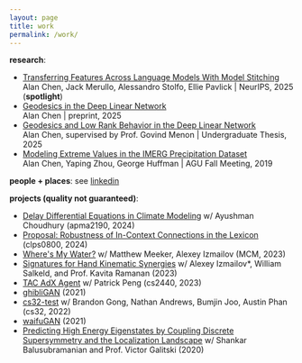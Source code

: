 ```yaml
---
layout: page
title: work
permalink: /work/
---
```


**research**:
- [Transferring Features Across Language Models With Model Stitching](https://www.arxiv.org/abs/2506.06609)  
Alan Chen, Jack Merullo, Alessandro Stolfo, Ellie Pavlick | NeurIPS, 2025 (**spotlight**)
- [Geodesics in the Deep Linear Network](https://arxiv.org/abs/2510.07324)  
Alan Chen | preprint, 2025
- [Geodesics and Low Rank Behavior in the Deep Linear Network](/assets/undergrad_thesis.pdf)  
Alan Chen, supervised by Prof. Govind Menon | Undergraduate Thesis, 2025
- [Modeling Extreme Values in the IMERG Precipitation Dataset](https://agu.confex.com/agu/fm19/meetingapp.cgi/Paper/605744)  
Alan Chen, Yaping Zhou, George Huffman | AGU Fall Meeting, 2019 

**people + places**: see [linkedin](https://www.linkedin.com/in/alan-chen1/)

**projects (quality not guaranteed)**:
- [Delay Differential Equations in Climate Modeling](/assets/apma2190_final_project.pdf) w/ Ayushman Choudhury (apma2190, 2024)
- [Proposal: Robustness of In-Context Connections in the Lexicon](/assets/QALM_Proposal.pdf) (clps0800, 2024)
- [Where's My Water?](/assets/mcm_2023.pdf) w/ Matthew Meeker, Alexey Izmailov (MCM, 2023)
- [Signatures for Hand Kinematic Synergies](/assets/Signatures_for_Hand_Kinematic_Synergies.pdf) w/ Alexey Izmailov\*, William Salkeld, and Prof. Kavita Ramanan (2023)
- [TAC AdX Agent](/assets/2440_final_writeup.pdf) w/ Patrick Peng (cs2440, 2023)
- [ghibliGAN](https://github.com/alanchen-1/ghibliGAN) (2021)
- [cs32-test](https://github.com/alanchen-1/cs32-demo)  w/ Brandon Gong, Nathan Andrews, Bumjin Joo, Austin Phan (cs32, 2022)
- [waifuGAN](https://github.com/alanchen-1/waifuGAN) (2021)
- [Predicting High Energy Eigenstates by Coupling Discrete Supersymmetry and the Localization Landscape](/assets/2020research.pdf) w/ Shankar Balusubramanian and Prof. Victor Galitski (2020)


